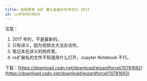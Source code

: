 ```yaml
---
title: 金程教育 AQF 量化金融分析师讲义 2017
id: csdn84029659
---
```


注意：

1.  2017 年的，不是最新的。
2.  只有讲义，因为视频太大没办法传。
3.  笔记本在讲义的附件里。
4.  `nb`扩展名的文件不知道用什么打开，Jupyter Notebook 不行。

下载：[https://download.csdn.net/download/wizardforcel/10781692](https://download.csdn.net/download/wizardforcel/10781692)